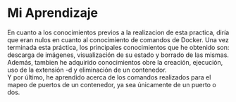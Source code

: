 # Mi Aprendizaje
En cuanto a los conocimientos previos a la realizacion de esta practica, diría que eran nulos en cuanto al conocimiento de comandos de Docker. Una vez terminada esta práctica, los principales conocimientos que he obtenido son: descarga de imágenes, visualización de su estado y borrado de las mismas.
Además, tambien he adquirido conocimientos obre la creación, ejecución, uso de la extensión -d y eliminación de un contenedor.  
Y por último, he aprendido acerca de los comandos realizados para el mapeo de puertos de un contenedor, ya sea únicamente de un puerto o dos.